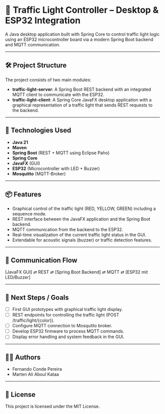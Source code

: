 # 🚦 Traffic Light Controller – Desktop & ESP32 Integration

A Java desktop application built with Spring Core to control traffic light logic using an ESP32 microcontroller board via a modern Spring Boot backend and MQTT communication.

---

## 🛠 Project Structure

The project consists of two main modules:

- **traffic-light-server**: A Spring Boot REST backend with an integrated MQTT client to communicate with the ESP32.
- **traffic-light-client**: A Spring Core JavaFX desktop application with a graphical representation of a traffic light that sends REST requests to the backend.

---

## 🔧 Technologies Used

- **Java 21**
- **Maven**
- **Spring Boot** (REST + MQTT using Eclipse Paho)
- **Spring Core**
- **JavaFX** (GUI)
- **ESP32** (Microcontroller with LED + Buzzer)
- **Mosquitto** (MQTT-Broker)

---

## 📦 Features

- Graphical control of the traffic light (RED, YELLOW, GREEN) including a sequence mode.
- REST interface between the JavaFX application and the Spring Boot backend.
- MQTT communication from the backend to the ESP32.
- Real-time visualization of the current traffic light status in the GUI.
- Extendable for acoustic signals (buzzer) or traffic detection features.

---

## 🔄 Communication Flow

[JavaFX GUI] ⇄ REST ⇄ [Spring Boot Backend] ⇄ MQTT ⇄ [ESP32 mit LED/Buzzer]

---

## 🚧 Next Steps / Goals

- [ ] First GUI prototypes with graphical traffic light display.
- [ ] REST endpoints for controlling the traffic light (POST /traffic/light/{color}).
- [ ] Configure MQTT connection to Mosquitto broker.
- [ ] Develop ESP32 firmware to process MQTT commands.
- [ ] Display error handling and system feedback in the GUI.

---

## 👨‍💻 Authors

- Fernando Conde Pereira
- Marten Ali Aboul Kataa

---

## 📄 License

This project is licensed under the MIT License.